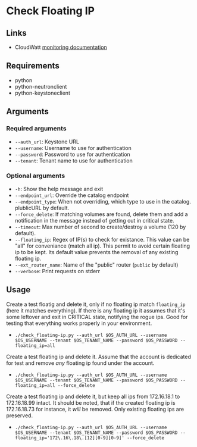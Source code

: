 # Check Floating IP

## Links

* CloudWatt [monitoring documentation](https://projetx.enovance.com/index.php/Op%C3%A9rations/Monitoring_Openstack)

## Requirements

* python
* python-neutronclient
* python-keystoneclient

## Arguments

### Required arguments
* `--auth_url`: Keystone URL
* `--username`: Username to use for authentication
* `--password`: Password to use for authentication
* `--tenant`: Tenant name to use for authentication

### Optional arguments

* `-h`: Show the help message and exit
* `--endpoint_url`: Override the catalog endpoint
* `--endpoint_type`: When not overriding, which type to use in the catalog.  plublicURL by default.
* `--force_delete`: If matching volumes are found, delete them and add a notification in the message instead of getting out in critical state.
* `--timeout`: Max number of second to create/destroy a volume (120 by default).
* `--floating_ip`: Regex of IP(s) to check for existance. This value can be "all" for conveniance (match all ip). This permit to avoid certain floating ip to be kept. Its default value prevents the removal of any existing floating ip.
* `--ext_router_name`: Name of the "public" router (`public` by default)
* `--verbose`: Print requests on stderr

## Usage

Create a test floatig and delete it, only if no floating ip match
`floating_ip` (here it matches everything).  If there is any floating
ip it assumes that it's some leftover and exit in CRITICAL state,
notifying the rogue ips.  Good for testing that everything works
properly in your environment.

* `./check_floating-ip.py --auth_url $OS_AUTH_URL --username $OS_USERNAME --tenant $OS_TENANT_NAME --password $OS_PASSWORD --floating_ip=all`


Create a test floating ip and delete it.  Assume that the account is
dedicated for test and remove *any* floating ip found under the account.

* `./check_floating-ip.py --auth_url $OS_AUTH_URL --username $OS_USERNAME --tenant $OS_TENANT_NAME --password $OS_PASSWORD --floating_ip=all --force_delete`


Create a test floating ip and delete it, but keep all ips from
172.16.18.1 to 172.16.18.99 intact.  It should be noted, that if the
created floating ip is 172.16.18.73 for instance, it *will* be
removed.  Only existing floating ips are preserved.

* `./check_floating-ip.py --auth_url $OS_AUTH_URL --username $OS_USERNAME --tenant $OS_TENANT_NAME --password $OS_PASSWORD --floating_ip='172\.16\.18\.[12][0-9][0-9]' --force_delete`
